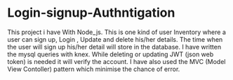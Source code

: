 # Login-signup-Authntigation

This project i have With Node_js. This is one kind of user Inventory where a user can sign up, Login , Update and delete his/her details. The time when the user will sign up his/her detail will store in the database. I have written the mysql queries with knex. While deleting or updating JWT (json web token) is needed it will verify the account. I have also used the MVC (Model View Contoller) pattern which minimise the chance of error.
